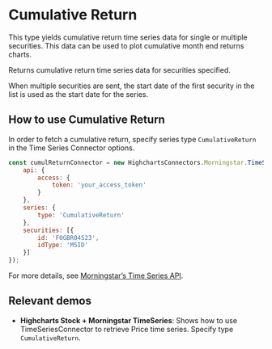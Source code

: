 # Cumulative Return

This type yields cumulative return time series data for single or 
multiple securities. This data can be used to plot cumulative month end 
returns charts.

Returns cumulative return time series data for securities specified.

When multiple securities are sent, the start date of the first security
in the list is used as the start date for the series.


## How to use Cumulative Return

In order to fetch a cumulative return, specify series type `CumulativeReturn` in 
the Time Series Connector options.

```js
const cumulReturnConnector = new HighchartsConnectors.Morningstar.TimeSeriesConnector({
    api: {
        access: {
            token: 'your_access_token'
        }
    },
    series: {
        type: 'CumulativeReturn'
    },
    securities: [{
        id: 'F0GBR04S23',
        idType: 'MSID'
    }]
});
```

For more details, see [Morningstar’s Time Series API].

## Relevant demos

- **Highcharts Stock + Morningstar TimeSeries**: Shows how to use 
TimeSeriesConnector to retrieve Price time series. Specify type 
`CumulativeReturn`.

[Morningstar’s Time Series API]: https://developer.morningstar.com/direct-web-services/documentation/api-reference/time-series/cumulative-return
